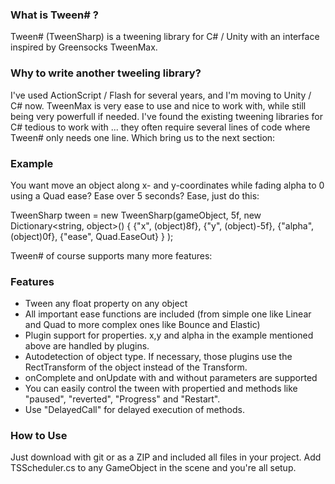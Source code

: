 ### What is Tween# ?
Tween# (TweenSharp) is a tweening library for C# / Unity with an interface inspired by Greensocks TweenMax.

### Why to write another tweeling library?
I've used ActionScript / Flash for several years, and I'm moving to Unity / C# now. TweenMax is very ease to use and nice to work with, while still being very powerfull if needed. I've found the existing tweening libraries for C# tedious to work with ... they often require several lines of code where Tween# only needs one line. Which bring us to the next section:

### Example
You want move an object along x- and y-coordinates while fading alpha to 0 using a Quad ease? Ease over 5 seconds? Ease, just do this:

TweenSharp tween = new TweenSharp(gameObject, 5f, new Dictionary<string, object>()
{
	{"x", (object)8f},
	{"y", (object)-5f},
	{"alpha", (object)0f},
	{"ease", Quad.EaseOut}
} );

Tween# of course supports many more features:

### Features
- Tween any float property on any object
- All important ease functions are included (from simple one like Linear and Quad to more complex ones like Bounce and Elastic)
- Plugin support for properties. x,y and alpha in the example mentioned above are handled by plugins.
- Autodetection of object type. If necessary, those plugins use the RectTransform of the object instead of the Transform.
- onComplete and onUpdate with and without parameters are supported
- You can easily control the tween with propertied and methods like "paused", "reverted", "Progress" and "Restart".
- Use "DelayedCall" for delayed execution of methods.

### How to Use
Just download with git or as a ZIP and included all files in your project. Add TSScheduler.cs to any GameObject in the scene and you're all setup.